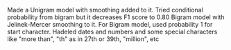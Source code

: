 Made a Unigram model with smoothing added to it.
Tried conditional probability from bigram but it decreases F1 score to 0.80
Bigram model with Jelinek-Mercer smoothing to it.
For Bigram model, used probability 1 for start character.
Hadeled dates and numbers and some special characters like "more than", "th" as in 27th or 39th, "million", etc
